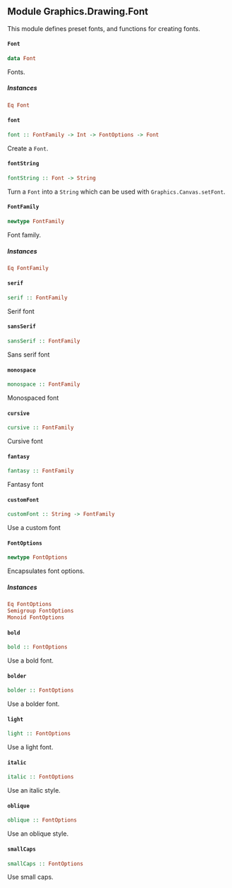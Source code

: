 ## Module Graphics.Drawing.Font

This module defines preset fonts, and functions for creating fonts.

#### `Font`

``` purescript
data Font
```

Fonts.

##### Instances
``` purescript
Eq Font
```

#### `font`

``` purescript
font :: FontFamily -> Int -> FontOptions -> Font
```

Create a `Font`.

#### `fontString`

``` purescript
fontString :: Font -> String
```

Turn a `Font` into a `String` which can be used with `Graphics.Canvas.setFont`.

#### `FontFamily`

``` purescript
newtype FontFamily
```

Font family.

##### Instances
``` purescript
Eq FontFamily
```

#### `serif`

``` purescript
serif :: FontFamily
```

Serif font

#### `sansSerif`

``` purescript
sansSerif :: FontFamily
```

Sans serif font

#### `monospace`

``` purescript
monospace :: FontFamily
```

Monospaced font

#### `cursive`

``` purescript
cursive :: FontFamily
```

Cursive font

#### `fantasy`

``` purescript
fantasy :: FontFamily
```

Fantasy font

#### `customFont`

``` purescript
customFont :: String -> FontFamily
```

Use a custom font

#### `FontOptions`

``` purescript
newtype FontOptions
```

Encapsulates font options.

##### Instances
``` purescript
Eq FontOptions
Semigroup FontOptions
Monoid FontOptions
```

#### `bold`

``` purescript
bold :: FontOptions
```

Use a bold font.

#### `bolder`

``` purescript
bolder :: FontOptions
```

Use a bolder font.

#### `light`

``` purescript
light :: FontOptions
```

Use a light font.

#### `italic`

``` purescript
italic :: FontOptions
```

Use an italic style.

#### `oblique`

``` purescript
oblique :: FontOptions
```

Use an oblique style.

#### `smallCaps`

``` purescript
smallCaps :: FontOptions
```

Use small caps.


